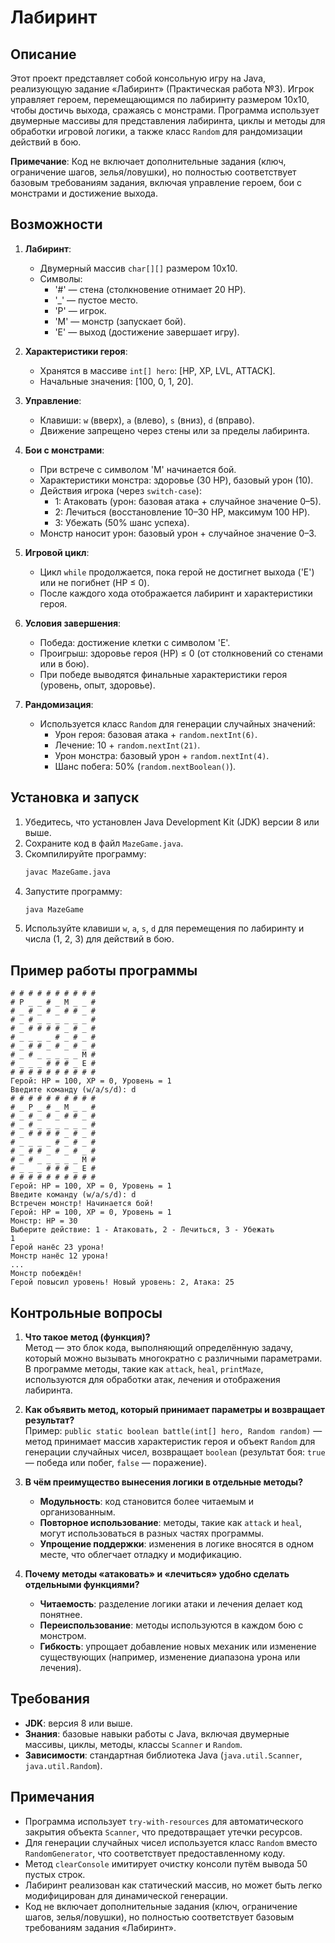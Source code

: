 # Лабиринт

## Описание

Этот проект представляет собой консольную игру на Java, реализующую задание «Лабиринт» (Практическая работа №3). Игрок управляет героем, перемещающимся по лабиринту размером 10x10, чтобы достичь выхода, сражаясь с монстрами. Программа использует двумерные массивы для представления лабиринта, циклы и методы для обработки игровой логики, а также класс `Random` для рандомизации действий в бою. 

**Примечание**: Код не включает дополнительные задания (ключ, ограничение шагов, зелья/ловушки), но полностью соответствует базовым требованиям задания, включая управление героем, бои с монстрами и достижение выхода.

## Возможности

1. **Лабиринт**:
   - Двумерный массив `char[][]` размером 10x10.
   - Символы:
     - '#' — стена (столкновение отнимает 20 HP).
     - '_' — пустое место.
     - 'P' — игрок.
     - 'M' — монстр (запускает бой).
     - 'E' — выход (достижение завершает игру).

2. **Характеристики героя**:
   - Хранятся в массиве `int[] hero`: [HP, XP, LVL, ATTACK].
   - Начальные значения: [100, 0, 1, 20].

3. **Управление**:
   - Клавиши: `w` (вверх), `a` (влево), `s` (вниз), `d` (вправо).
   - Движение запрещено через стены или за пределы лабиринта.

4. **Бои с монстрами**:
   - При встрече с символом 'M' начинается бой.
   - Характеристики монстра: здоровье (30 HP), базовый урон (10).
   - Действия игрока (через `switch-case`):
     - 1: Атаковать (урон: базовая атака + случайное значение 0–5).
     - 2: Лечиться (восстановление 10–30 HP, максимум 100 HP).
     - 3: Убежать (50% шанс успеха).
   - Монстр наносит урон: базовый урон + случайное значение 0–3.

5. **Игровой цикл**:
   - Цикл `while` продолжается, пока герой не достигнет выхода ('E') или не погибнет (HP ≤ 0).
   - После каждого хода отображается лабиринт и характеристики героя.

6. **Условия завершения**:
   - Победа: достижение клетки с символом 'E'.
   - Проигрыш: здоровье героя (HP) ≤ 0 (от столкновений со стенами или в бою).
   - При победе выводятся финальные характеристики героя (уровень, опыт, здоровье).

7. **Рандомизация**:
   - Используется класс `Random` для генерации случайных значений:
     - Урон героя: базовая атака + `random.nextInt(6)`.
     - Лечение: 10 + `random.nextInt(21)`.
     - Урон монстра: базовый урон + `random.nextInt(4)`.
     - Шанс побега: 50% (`random.nextBoolean()`).

## Установка и запуск

1. Убедитесь, что установлен Java Development Kit (JDK) версии 8 или выше.
2. Сохраните код в файл `MazeGame.java`.
3. Скомпилируйте программу:
   ```bash
   javac MazeGame.java
   ```
4. Запустите программу:
   ```bash
   java MazeGame
   ```
5. Используйте клавиши `w`, `a`, `s`, `d` для перемещения по лабиринту и числа (1, 2, 3) для действий в бою.

## Пример работы программы

```
# # # # # # # # # #
# P _ _ # _ M _ _ #
# _ # _ # _ # # _ #
# _ # _ _ _ _ _ _ #
# _ # # # # _ # _ #
# _ _ _ _ # _ # _ #
# _ # # _ # _ # _ #
# _ # _ _ _ _ _ M #
# _ _ _ # # # _ E #
# # # # # # # # # #
Герой: HP = 100, XP = 0, Уровень = 1
Введите команду (w/a/s/d): d
# # # # # # # # # #
# _ P _ # _ M _ _ #
# _ # _ # _ # # _ #
# _ # _ _ _ _ _ _ #
# _ # # # # _ # _ #
# _ _ _ _ # _ # _ #
# _ # # _ # _ # _ #
# _ # _ _ _ _ _ M #
# _ _ _ # # # _ E #
# # # # # # # # # #
Герой: HP = 100, XP = 0, Уровень = 1
Введите команду (w/a/s/d): d
Встречен монстр! Начинается бой!
Герой: HP = 100, XP = 0, Уровень = 1
Монстр: HP = 30
Выберите действие: 1 - Атаковать, 2 - Лечиться, 3 - Убежать
1
Герой нанёс 23 урона!
Монстр нанёс 12 урона!
...
Монстр побеждён!
Герой повысил уровень! Новый уровень: 2, Атака: 25
```

## Контрольные вопросы

1. **Что такое метод (функция)?**  
   Метод — это блок кода, выполняющий определённую задачу, который можно вызывать многократно с различными параметрами. В программе методы, такие как `attack`, `heal`, `printMaze`, используются для обработки атак, лечения и отображения лабиринта.

2. **Как объявить метод, который принимает параметры и возвращает результат?**  
   Пример: `public static boolean battle(int[] hero, Random random)` — метод принимает массив характеристик героя и объект `Random` для генерации случайных чисел, возвращает `boolean` (результат боя: `true` — победа или побег, `false` — поражение).

3. **В чём преимущество вынесения логики в отдельные методы?**  
   - **Модульность**: код становится более читаемым и организованным.
   - **Повторное использование**: методы, такие как `attack` и `heal`, могут использоваться в разных частях программы.
   - **Упрощение поддержки**: изменения в логике вносятся в одном месте, что облегчает отладку и модификацию.

4. **Почему методы «атаковать» и «лечиться» удобно сделать отдельными функциями?**  
   - **Читаемость**: разделение логики атаки и лечения делает код понятнее.
   - **Переиспользование**: методы используются в каждом бою с монстром.
   - **Гибкость**: упрощает добавление новых механик или изменение существующих (например, изменение диапазона урона или лечения).

## Требования

- **JDK**: версия 8 или выше.
- **Знания**: базовые навыки работы с Java, включая двумерные массивы, циклы, методы, классы `Scanner` и `Random`.
- **Зависимости**: стандартная библиотека Java (`java.util.Scanner`, `java.util.Random`).

## Примечания

- Программа использует `try-with-resources` для автоматического закрытия объекта `Scanner`, что предотвращает утечки ресурсов.
- Для генерации случайных чисел используется класс `Random` вместо `RandomGenerator`, что соответствует предоставленному коду.
- Метод `clearConsole` имитирует очистку консоли путём вывода 50 пустых строк.
- Лабиринт реализован как статический массив, но может быть легко модифицирован для динамической генерации.
- Код не включает дополнительные задания (ключ, ограничение шагов, зелья/ловушки), но полностью соответствует базовым требованиям задания «Лабиринт».